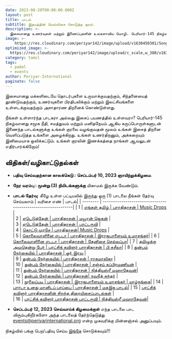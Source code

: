 ```yaml
---
date: 2023-08-20T00:00:00.000Z
layout: post
title: பாடல்
subtitle: இதயத்தின் மெல்லிசை கொடுத்த குரல். 
description: >-
  இசையானது உணர்வுகள் மற்றும் இணைப்புகளின் உலகளாவிய மொழி. பெரியார்-145 நிகழ்வானது உங்கள் குரலை வெளிப்படுத்த அழைக்கிறது
image: >-
    https://res.cloudinary.com/periyar142/image/upload/v1630450301/Song_ttznts.jpg
optimized_image: >-
  https://res.cloudinary.com/periyar142/image/upload/c_scale,w_380/v1630450301/Song_ttznts.jpg
category: tamil
tags:
  - padal
  - events
author: Periyar-International
paginate: false
---
```



இசையானது மக்களிடையே தொடர்புகளை உருவாக்குவதற்கும், சிந்தனையைத் தூண்டுவதற்கும், உணர்வுகளை பிரதிபலிக்கும் மற்றும் இலட்சியங்களை உள்ளடக்குவதற்கும் அசாதாரண திறனைக் கொண்டுள்ளது.

நீங்கள் உள்ளார்ந்த பாடகரா அல்லது இசைப் பயணத்தில் உள்ளவரா? பெரியார்-145 நிகழ்வானது சமூக நீதி, சமத்துவம் மற்றும் மனிதநேயம் ஆகிய கருப்பொருள்களுடன் இணைந்த பாடல்களுக்கு உங்கள் குரலை வழங்குவதன் மூலம் உங்கள் இசைத் திறனை வெளிப்படுத்த உங்களை அழைக்கிறது. உங்கள் உணர்திறனும், அக்கறையும் இனிமையாக ஒலிக்கட்டும். உங்கள் குரலின் இணக்கத்தை நாங்கள் ஆவலுடன் எதிர்பார்க்கிறோம்!

## **விதிகள்/வழிகாட்டுதல்கள்**
* **பதிவு செய்வதற்கான காலக்கெடு :** **செப்டம்பர் 10, 2023 ஞாயிற்றுக்கிழமை**.
* **நேர வரம்பு : மூன்று (3) நிமிடங்களுக்கு** மிகாமல் இருக்க வேண்டும்.
* **பாடல் தேர்வு**: கீழே உள்ள பட்டியலில் இருந்து ஒரு (1) பாடலை நீங்கள் தேர்வு செய்யலாம்
| வரிசை எண் | பாடல்|
| -------- | ------------------------------------------------------------|
| 1        | [எங்கள் தமிழ் \| பாரதிதாசன் \| Music Drops](https://youtu.be/QaeVXX2jzGs) |                                      
| 2        | [ஏடெடுத்தேன் \| பாரதிதாசன் \| மயூரன் ஜெகன்](https://youtu.be/48YffGNCkgw)    |                                   
| 3        | [ஏடெடுத்தேன் \| பாரதிதாசன் \| பாட்டருவி](https://youtu.be/z2wBOWEFlWA)     |                      
| 4        | [கொட்டு முரசே \| பாரதிதாசன்\| Music Drops](https://youtu.be/vjt1Ul8DWwM)      |                               
| 5        | [கொலைவாளினை எடடா \| பாரதிதாசன் \| இராஜபாளையம் உமாசங்கர்](https://youtu.be/PrK-czJ2tS8)|
| 6        | [கொலைவாளினை எடடா \| பாரதிதாசன் \| தேனிசை செல்லப்பா](https://youtu.be/dsgk7Vb59wY)|
| 7        | [தமிழுக்கு அமுதென்று பேர் \| புரட்சிக் கவிஞர் பாரதிதாசன் \| பி சுசீலா](https://youtu.be/aUAy4_D33yQ)|
| 8        | [துன்பம் நேர்கையில் \| பாரதிதாசன் \| ஓர் இரவு](https://youtu.be/twYDC8YtUO8)    |                   
| 9        | [துன்பம் நேர்கையில் \| பாரதிதாசன் \| ராகமாலிகா](https://youtu.be/z3eiHmVhrU8) |                      
| 10       | [துன்பம் நேர்கையில் \| பாரதிதாசன் \| சஞ்சய் சுப்பிரமணியன்](https://youtu.be/_F-gXUUL3_g) |         
| 11       | [துன்பம் நேர்கையில் \| பாரதிதாசன் \| நித்தியஸ்ரீ மஹாதேவன்](https://youtu.be/0AYKvt6dq98)|          
| 12       | [துன்பம் நேர்கையில் \| பாரதிதாசன்\| நவநீத் சுந்தர்](https://youtu.be/DyAyBM0aoV8)    |    
| 13       | [நூலைப்படி \| பாரதிதாசன் \| இராஜபாளையம் உமாசங்கர் \| யாழ்நங்கை](https://youtu.be/bgBHesacdRE)|
| 14       | [பாரடா உனது மானிடப் பரப்பை \| பாரதிதாசன் \| மகஇக பாடல்](https://youtu.be/20ppcYZKoCU)|
| 15       | [புரட்சிக் கவிஞர் பாரதிதாசனின் சிறந்த திரையிசைப்பாடல்கள்](https://youtu.be/_7qy_W5n8G8)   |     
| 16       | [புரட்சிக் கவிஞர் பாரதிதாசன் பாட்டருவி \| நித்தியஸ்ரீ மஹாதேவன்](https://youtu.be/7dFDjQuDYpE)|

* **செப்டம்பர் 12, 2023 செவ்வாய்க் கிழமைக்குள்** எந்த பாடலை பாட விரும்புகிறீர்களோ அந்த பாடலைத் தேர்ந்தெடுத்து 
events@periyarinternational.org என்ற முகவரிக்கு மின்னஞ்சல் அனுப்பவும்.

 நிகழ்வில் பங்கு பெற/பதிவு செய்ய [இங்கே](/tamil-register/) சொடுக்கவும்!!!

